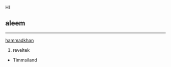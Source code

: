 HI 
## aleem 
--- 
[hammadkhan](https://github.com/NoteHive/MtCottages-Ops)

1. reveltek

  * Timmsiland 